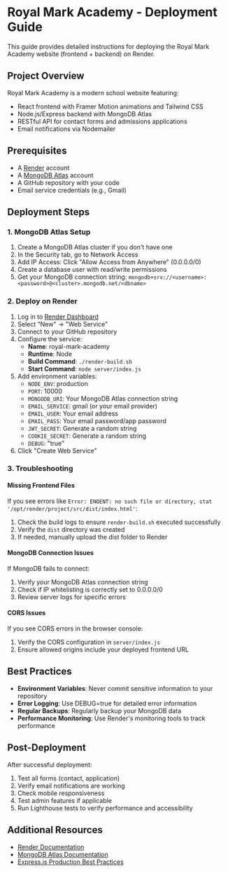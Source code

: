 # Royal Mark Academy - Deployment Guide

This guide provides detailed instructions for deploying the Royal Mark Academy website (frontend + backend) on Render.

## Project Overview

Royal Mark Academy is a modern school website featuring:
- React frontend with Framer Motion animations and Tailwind CSS
- Node.js/Express backend with MongoDB Atlas
- RESTful API for contact forms and admissions applications
- Email notifications via Nodemailer

## Prerequisites

- A [Render](https://render.com) account
- A [MongoDB Atlas](https://www.mongodb.com/cloud/atlas) account
- A GitHub repository with your code
- Email service credentials (e.g., Gmail)

## Deployment Steps

### 1. MongoDB Atlas Setup

1. Create a MongoDB Atlas cluster if you don't have one
2. In the Security tab, go to Network Access
3. Add IP Access: Click "Allow Access from Anywhere" (0.0.0.0/0)
4. Create a database user with read/write permissions
5. Get your MongoDB connection string: `mongodb+srv://<username>:<password>@<cluster>.mongodb.net/<dbname>`

### 2. Deploy on Render

1. Log in to [Render Dashboard](https://dashboard.render.com)
2. Select "New" → "Web Service"
3. Connect to your GitHub repository
4. Configure the service:
   - **Name**: royal-mark-academy
   - **Runtime**: Node
   - **Build Command**: `./render-build.sh`
   - **Start Command**: `node server/index.js`
5. Add environment variables:
   - `NODE_ENV`: production
   - `PORT`: 10000
   - `MONGODB_URI`: Your MongoDB Atlas connection string
   - `EMAIL_SERVICE`: gmail (or your email provider)
   - `EMAIL_USER`: Your email address
   - `EMAIL_PASS`: Your email password/app password
   - `JWT_SECRET`: Generate a random string
   - `COOKIE_SECRET`: Generate a random string
   - `DEBUG`: "true"
6. Click "Create Web Service"

### 3. Troubleshooting

#### Missing Frontend Files
If you see errors like `Error: ENOENT: no such file or directory, stat '/opt/render/project/src/dist/index.html'`:
1. Check the build logs to ensure `render-build.sh` executed successfully
2. Verify the `dist` directory was created
3. If needed, manually upload the dist folder to Render

#### MongoDB Connection Issues
If MongoDB fails to connect:
1. Verify your MongoDB Atlas connection string
2. Check if IP whitelisting is correctly set to 0.0.0.0/0
3. Review server logs for specific errors

#### CORS Issues
If you see CORS errors in the browser console:
1. Verify the CORS configuration in `server/index.js`
2. Ensure allowed origins include your deployed frontend URL

## Best Practices

- **Environment Variables**: Never commit sensitive information to your repository
- **Error Logging**: Use DEBUG=true for detailed error information
- **Regular Backups**: Regularly backup your MongoDB data
- **Performance Monitoring**: Use Render's monitoring tools to track performance

## Post-Deployment

After successful deployment:
1. Test all forms (contact, application) 
2. Verify email notifications are working
3. Check mobile responsiveness
4. Test admin features if applicable
5. Run Lighthouse tests to verify performance and accessibility

## Additional Resources

- [Render Documentation](https://render.com/docs)
- [MongoDB Atlas Documentation](https://docs.atlas.mongodb.com/)
- [Express.js Production Best Practices](https://expressjs.com/en/advanced/best-practices-performance.html)
